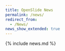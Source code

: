 ```yaml
---
title: OpenSlide News
permalink: /news/
redirect_from:
  - /News/
news_show_extended: true
---
```


{% include news.md %}

